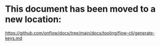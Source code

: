 # This document has been moved to a new location:

https://github.com/onflow/docs/tree/main/docs/tooling/flow-cli/generate-keys.md
